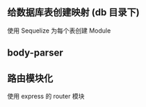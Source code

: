 ## 给数据库表创建映射 (db 目录下)

使用 Sequelize
为每个表创建 Module

## body-parser

## 路由模块化

使用 express 的 router 模块
